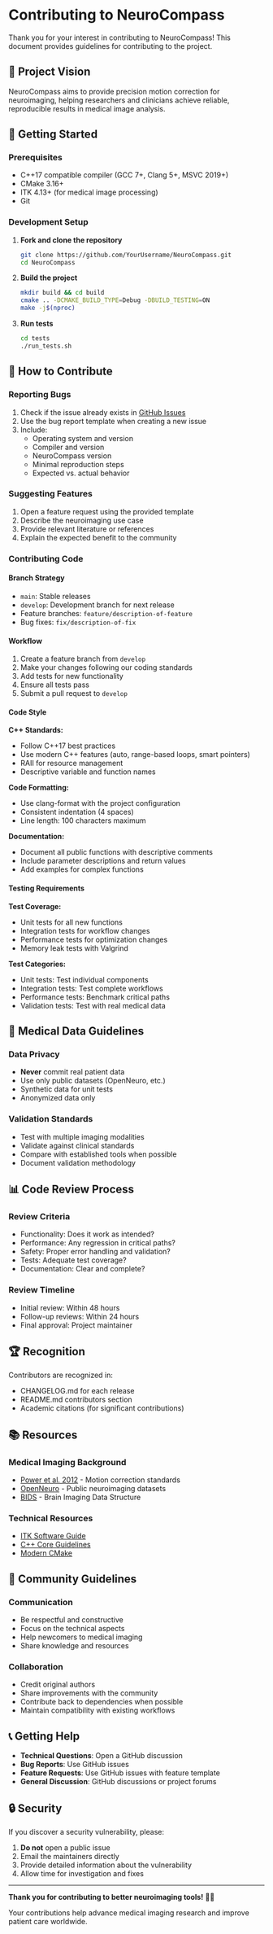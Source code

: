 # Contributing to NeuroCompass

Thank you for your interest in contributing to NeuroCompass! This document provides guidelines for contributing to the project.

## 🎯 Project Vision

NeuroCompass aims to provide precision motion correction for neuroimaging, helping researchers and clinicians achieve reliable, reproducible results in medical image analysis.

## 🚀 Getting Started

### Prerequisites

- C++17 compatible compiler (GCC 7+, Clang 5+, MSVC 2019+)
- CMake 3.16+
- ITK 4.13+ (for medical image processing)
- Git

### Development Setup

1. **Fork and clone the repository**
   ```bash
   git clone https://github.com/YourUsername/NeuroCompass.git
   cd NeuroCompass
   ```

2. **Build the project**
   ```bash
   mkdir build && cd build
   cmake .. -DCMAKE_BUILD_TYPE=Debug -DBUILD_TESTING=ON
   make -j$(nproc)
   ```

3. **Run tests**
   ```bash
   cd tests
   ./run_tests.sh
   ```

## 📝 How to Contribute

### Reporting Bugs

1. Check if the issue already exists in [GitHub Issues](https://github.com/Ruri-jiale/NeuroCompass/issues)
2. Use the bug report template when creating a new issue
3. Include:
   - Operating system and version
   - Compiler and version
   - NeuroCompass version
   - Minimal reproduction steps
   - Expected vs. actual behavior

### Suggesting Features

1. Open a feature request using the provided template
2. Describe the neuroimaging use case
3. Provide relevant literature or references
4. Explain the expected benefit to the community

### Contributing Code

#### Branch Strategy
- `main`: Stable releases
- `develop`: Development branch for next release
- Feature branches: `feature/description-of-feature`
- Bug fixes: `fix/description-of-fix`

#### Workflow
1. Create a feature branch from `develop`
2. Make your changes following our coding standards
3. Add tests for new functionality
4. Ensure all tests pass
5. Submit a pull request to `develop`

#### Code Style

**C++ Standards:**
- Follow C++17 best practices
- Use modern C++ features (auto, range-based loops, smart pointers)
- RAII for resource management
- Descriptive variable and function names

**Code Formatting:**
- Use clang-format with the project configuration
- Consistent indentation (4 spaces)
- Line length: 100 characters maximum

**Documentation:**
- Document all public functions with descriptive comments
- Include parameter descriptions and return values
- Add examples for complex functions

#### Testing Requirements

**Test Coverage:**
- Unit tests for all new functions
- Integration tests for workflow changes
- Performance tests for optimization changes
- Memory leak tests with Valgrind

**Test Categories:**
- Unit tests: Test individual components
- Integration tests: Test complete workflows
- Performance tests: Benchmark critical paths
- Validation tests: Test with real medical data

## 🧪 Medical Data Guidelines

### Data Privacy
- **Never** commit real patient data
- Use only public datasets (OpenNeuro, etc.)
- Synthetic data for unit tests
- Anonymized data only

### Validation Standards
- Test with multiple imaging modalities
- Validate against clinical standards
- Compare with established tools when possible
- Document validation methodology

## 📊 Code Review Process

### Review Criteria
- Functionality: Does it work as intended?
- Performance: Any regression in critical paths?
- Safety: Proper error handling and validation?
- Tests: Adequate test coverage?
- Documentation: Clear and complete?

### Review Timeline
- Initial review: Within 48 hours
- Follow-up reviews: Within 24 hours
- Final approval: Project maintainer

## 🏆 Recognition

Contributors are recognized in:
- CHANGELOG.md for each release
- README.md contributors section
- Academic citations (for significant contributions)

## 📚 Resources

### Medical Imaging Background
- [Power et al. 2012](https://doi.org/10.1016/j.neuroimage.2011.10.018) - Motion correction standards
- [OpenNeuro](https://openneuro.org/) - Public neuroimaging datasets
- [BIDS](https://bids.neuroimaging.io/) - Brain Imaging Data Structure

### Technical Resources
- [ITK Software Guide](https://itk.org/ItkSoftwareGuide.pdf)
- [C++ Core Guidelines](https://isocpp.github.io/CppCoreGuidelines/)
- [Modern CMake](https://cliutils.gitlab.io/modern-cmake/)

## 🤝 Community Guidelines

### Communication
- Be respectful and constructive
- Focus on the technical aspects
- Help newcomers to medical imaging
- Share knowledge and resources

### Collaboration
- Credit original authors
- Share improvements with the community
- Contribute back to dependencies when possible
- Maintain compatibility with existing workflows

## 📞 Getting Help

- **Technical Questions**: Open a GitHub discussion
- **Bug Reports**: Use GitHub issues
- **Feature Requests**: Use GitHub issues with feature template
- **General Discussion**: GitHub discussions or project forums

## 🔒 Security

If you discover a security vulnerability, please:
1. **Do not** open a public issue
2. Email the maintainers directly
3. Provide detailed information about the vulnerability
4. Allow time for investigation and fixes

---

**Thank you for contributing to better neuroimaging tools!** 🧠✨

Your contributions help advance medical imaging research and improve patient care worldwide.